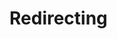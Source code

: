 <!DOCTYPE html PUBLIC "-//W3C//DTD XHTML 1.0 Strict//EN" "http://www.w3.org/TR/xhtml1/DTD/xhtml1-strict.dtd">
<html lang="en" xml:lang="en" xmlns="http://www.w3.org/1999/xhtml">

<head>
    <meta http-equiv="Content-Type" content="text/html; charset=utf-8" />
    <meta http-equiv="refresh" content="1;URL=mailto:rektor@metu.edu.tr?subject=Alternatif%20Notlandırma%20Sistemi&cc=kok@metu.edu.tr,tgencoz@metu.edu.tr,ahmety@metu.edu.tr,zeyrek@metu.edu.tr,orahmet@metu.edu.tr,balkan@metu.edu.tr,neriman@metu.edu.tr,rsari@metu.edu.tr,ozgul@metu.edu.tr,kyasar@metu.edu.tr,dezeyrek@metu.edu.tr,ougur@metu.edu.tr,sabaris@metu.edu.tr,kalipcil@metu.edu.tr,gtuncer@metu.edu.tr,bkirkici@metu.edu.tr" />
    <link rel="stylesheet" type="text/css" href="css/style.css">
    <title>Redirect to mail</title>
</head>

<body>
    <div class='body'>
        <span>
            <span></span>
            <span></span>
            <span></span>
            <span></span>
        </span>
        <div class='base'>
            <span></span>
            <div class='face'></div>
        </div>
    </div>
    <div class='longfazers'>
        <span></span>
        <span></span>
        <span></span>
        <span></span>
    </div>
    <h1>Redirecting</h1>
</body>

</html>

